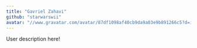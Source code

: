 ```yaml
---
title: "Gavriel Zahavi"
github: "starwarswii"
avatar: "//www.gravatar.com/avatar/87df1098af40cb9da9a03e9b891266c5?d=identicon"
---
```


User description here!
